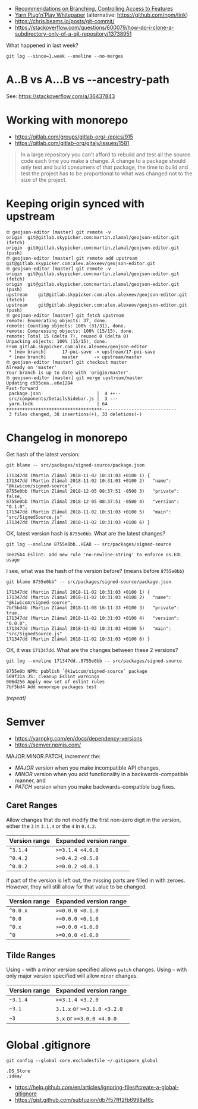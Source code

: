 - [Recommendations on Branching, Controlling Access to Features](https://secure.phabricator.com/book/phabflavor/article/recommendations_on_branching/)
- [Yarn Plug'n'Play Whitepaper](https://github.com/yarnpkg/rfcs/blob/master/accepted/0000-plug-an-play.md) (alternative: https://github.com/npm/tink)
- https://chris.beams.io/posts/git-commit/
- https://stackoverflow.com/questions/600079/how-do-i-clone-a-subdirectory-only-of-a-git-repository/13738951

What happened in last week?

```
git log --since=1.week --oneline --no-merges
```

# A..B vs A...B vs --ancestry-path

See: https://stackoverflow.com/a/36437843

# Working with monorepo

- https://gitlab.com/groups/gitlab-org/-/epics/915
- https://gitlab.com/gitlab-org/gitaly/issues/1581

> In a large repository you can’t afford to rebuild and test all the source code each time you make a change. A change to a package should only test and build consumers of that package, the time to build and test the project has to be proportional to what was changed not to the size of the project.

# Keeping origin synced with upstream

```
🤓 geojson-editor [master] git remote -v
origin	git@gitlab.skypicker.com:martin.zlamal/geojson-editor.git (fetch)
origin	git@gitlab.skypicker.com:martin.zlamal/geojson-editor.git (push)
🤓 geojson-editor [master] git remote add upstream git@gitlab.skypicker.com:alex.alexeev/geojson-editor.git
🤓 geojson-editor [master] git remote -v
origin	git@gitlab.skypicker.com:martin.zlamal/geojson-editor.git (fetch)
origin	git@gitlab.skypicker.com:martin.zlamal/geojson-editor.git (push)
upstream	git@gitlab.skypicker.com:alex.alexeev/geojson-editor.git (fetch)
upstream	git@gitlab.skypicker.com:alex.alexeev/geojson-editor.git (push)
🤓 geojson-editor [master] git fetch upstream
remote: Enumerating objects: 37, done.
remote: Counting objects: 100% (31/31), done.
remote: Compressing objects: 100% (15/15), done.
remote: Total 15 (delta 7), reused 0 (delta 0)
Unpacking objects: 100% (15/15), done.
From gitlab.skypicker.com:alex.alexeev/geojson-editor
 * [new branch]      17-poi-save -> upstream/17-poi-save
 * [new branch]      master      -> upstream/master
🤓 geojson-editor [master] git checkout master
Already on 'master'
Your branch is up to date with 'origin/master'.
🤓 geojson-editor [master] git merge upstream/master
Updating c935cea..e6e1284
Fast-forward
 package.json                     |  4 ++--
 src/components/DetailsSidebar.js |  3 ---
 yarn.lock                        | 64 ++++++++++++++++++++++++++++++++++++----------------------------
 3 files changed, 38 insertions(+), 33 deletions(-)
```

# Changelog in monorepo

Get hash of the latest version:

```
git blame -- src/packages/signed-source/package.json
```
```
171347dd (Martin Zlámal 2018-11-02 10:31:03 +0100 1) {
171347dd (Martin Zlámal 2018-11-02 10:31:03 +0100 2)   "name": "@kiwicom/signed-source",
8755e0bb (Martin Zlámal 2018-12-05 08:37:51 -0500 3)   "private": false,
8755e0bb (Martin Zlámal 2018-12-05 08:37:51 -0500 4)   "version": "0.1.0",
171347dd (Martin Zlámal 2018-11-02 10:31:03 +0100 5)   "main": "src/SignedSource.js"
171347dd (Martin Zlámal 2018-11-02 10:31:03 +0100 6) }
```

OK, latest version hash is `8755e0bb`. What are the latest changes?

```
git log --oneline 8755e0bb..HEAD -- src/packages/signed-source
```
```
3ee25b4 Eslint: add new rule 'no-newline-string' to enforce os.EOL usage
```

I see, what was the hash of the version before? (means before `8755e0bb`)

```
git blame 8755e0bb^ -- src/packages/signed-source/package.json
```
```
171347dd (Martin Zlámal 2018-11-02 10:31:03 +0100 1) {
171347dd (Martin Zlámal 2018-11-02 10:31:03 +0100 2)   "name": "@kiwicom/signed-source",
7bf5bd4b (Martin Zlámal 2018-11-08 16:11:33 +0100 3)   "private": true,
171347dd (Martin Zlámal 2018-11-02 10:31:03 +0100 4)   "version": "0.0.0",
171347dd (Martin Zlámal 2018-11-02 10:31:03 +0100 5)   "main": "src/SignedSource.js"
171347dd (Martin Zlámal 2018-11-02 10:31:03 +0100 6) }
```

OK, it was `171347dd`. What are the changes between these 2 versions?

```
git log --oneline 171347dd..8755e0bb -- src/packages/signed-source
```
```
8755e0b NPM: publish `@kiwicom/signed-source` package
509f31a JS: cleanup Eslint warnings
006d256 Apply new set of eslint rules
7bf5bd4 Add monorepo packages test
```

_(repeat)_

# Semver

- https://yarnpkg.com/en/docs/dependency-versions
- https://semver.npmjs.com/

MAJOR.MINOR.PATCH, increment the:

- _MAJOR_ version when you make incompatible API changes,
- _MINOR_ version when you add functionality in a backwards-compatible manner, and
- _PATCH_ version when you make backwards-compatible bug fixes.

## Caret Ranges

Allow changes that do not modify the first non-zero digit in the version,
either the `3` in `3.1.4` or the `4` in `0.4.2`.

| Version range | Expanded version range |
| ------------- | ---------------------- |
| `^3.1.4`      | `>=3.1.4 <4.0.0`       |
| `^0.4.2`      | `>=0.4.2 <0.5.0`       |
| `^0.0.2`      | `>=0.0.2 <0.0.3`       |

If part of the version is left out, the missing parts are filled in with
zeroes. However, they will still allow for that value to be changed.

| Version range | Expanded version range |
| ------------- | ---------------------- |
| `^0.0.x`      | `>=0.0.0 <0.1.0`       |
| `^0.0`        | `>=0.0.0 <0.1.0`       |
| `^0.x`        | `>=0.0.0 <1.0.0`       |
| `^0`          | `>=0.0.0 <1.0.0`       |

## Tilde Ranges

Using `~` with a minor version specified allows `patch` changes. Using `~` with
only major version specified will allow `minor` changes.

| Version range | Expanded version range      |
| ------------- | --------------------------- |
| `~3.1.4`      | `>=3.1.4 <3.2.0`            |
| `~3.1`        | `3.1.x` or `>=3.1.0 <3.2.0` |
| `~3`          | `3.x` or `>=3.0.0 <4.0.0`   |

# Global .gitignore

```text
git config --global core.excludesfile ~/.gitignore_global
```

```text
.DS_Store
.idea/
```

- https://help.github.com/en/articles/ignoring-files#create-a-global-gitignore
- https://gist.github.com/subfuzion/db7f57fff2fb6998a16c
